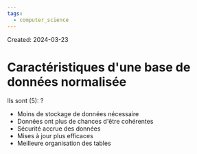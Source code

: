 ```yaml
---
tags:
  - computer_science
---
```

Created: 2024-03-23

# Caractéristiques d'une base de données normalisée

Ils sont (5):
?
- Moins de stockage de données nécessaire
- Données ont plus de chances d'être cohérentes
- Sécurité accrue des données
- Mises à jour plus efficaces
- Meilleure organisation des tables
<!--SR:!2024-04-09,2,170-->
